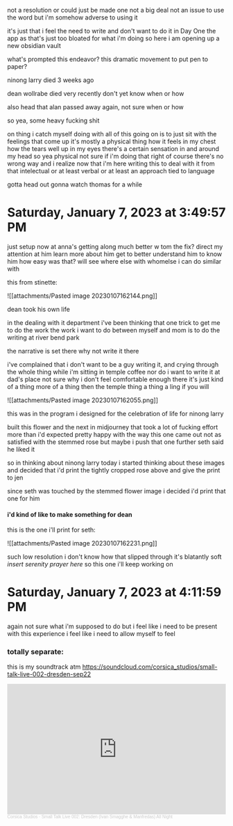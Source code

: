 not a resolution
or could just be made one
not a big deal
not an issue to use the word
but i'm somehow adverse to using it

it's just that i feel the need to write
and don't want to do it in Day One
the app
as that's just too bloated for what i'm doing
so here i am
opening up a new obsidian vault

what's prompted this endeavor?
this dramatic movement to put pen to paper?

ninong larry died 3 weeks ago

dean wollrabe died very recently
don't yet know when or how

also head that alan passed away
again, not sure when or how

so yea, some heavy fucking shit

on thing i catch myself doing
with all of this going on
is to just sit with the feelings that come up
it's mostly a physical thing
how it feels in my chest
how the tears well up in my eyes
there's a certain sensation in and around my head
so yea
physical
not sure if i'm doing that right
of course there's no wrong way
and i realize now
that i'm here writing this
to deal with it from that intelectual
or at least verbal
or at least an approach tied to language

gotta head out
gonna watch thomas for a while




# Saturday, January 7, 2023 at 3:49:57 PM

just setup
now at anna's
getting along much better w tom
the fix?
direct my attention at him
learn more about him
get to better understand him
to know him
how easy was that?
will see where else
with whomelse i can do similar with


this from stinette:

![[attachments/Pasted image 20230107162144.png]]

dean took his own life


in the dealing with it department
i've been thinking
that one trick to get me to do the work
the work i want to do between myself and mom
is to do the writing at river bend park

the narrative is set there
why not write it there

i've complained that i don't want to be 
a guy writing it, and crying through the whole thing
while i'm sitting in temple coffee
nor do i want to write it at dad's place
not sure why i don't feel comfortable enough there
it's just kind of a thing
more of a thing then the temple thing
a thing a ling if you will


![[attachments/Pasted image 20230107162055.png]]

this was in the program i designed
for the celebration of life for
ninong larry

built this flower and the next in midjourney
that took a lot of fucking effort
more than i'd expected
pretty happy with the way this one came out
not as satisfied with the stemmed rose
but maybe i push that one further
seth said he liked it

so in thinking about ninong larry today
i started thinking about these images
and decided that i'd print the tightly cropped rose above
and give the print to jen

since seth was touched by the stemmed flower image
i decided i'd print that one for him

#### i'd kind of like to make something for dean


this is the one i'll print for seth:

![[attachments/Pasted image 20230107162231.png]]

such low resolution
i don't know how that slipped through
it's blatantly soft
*insert serenity prayer here*
so this one i'll keep working on



# Saturday, January 7, 2023 at 4:11:59 PM

again
not sure what i'm supposed to do
but i feel like i need to be present with this experience
i feel like i need to allow myself to feel




### totally separate:
this is my soundtrack atm
https://soundcloud.com/corsica_studios/small-talk-live-002-dresden-sep22

<iframe width="100%" height="300" scrolling="no" frameborder="no" allow="autoplay" src="https://w.soundcloud.com/player/?url=https%3A//api.soundcloud.com/tracks/1347335347&color=%23ff5500&auto_play=false&hide_related=false&show_comments=true&show_user=true&show_reposts=false&show_teaser=true&visual=true"></iframe><div style="font-size: 10px; color: #cccccc;line-break: anywhere;word-break: normal;overflow: hidden;white-space: nowrap;text-overflow: ellipsis; font-family: Interstate,Lucida Grande,Lucida Sans Unicode,Lucida Sans,Garuda,Verdana,Tahoma,sans-serif;font-weight: 100;"><a href="https://soundcloud.com/corsica_studios" title="Corsica Studios" target="_blank" style="color: #cccccc; text-decoration: none;">Corsica Studios</a> · <a href="https://soundcloud.com/corsica_studios/small-talk-live-002-dresden-sep22" title="Small Talk Live 002: Dresden (Ivan Smagghe &amp; Manfredas) All Night" target="_blank" style="color: #cccccc; text-decoration: none;">Small Talk Live 002: Dresden (Ivan Smagghe &amp; Manfredas) All Night</a></div>



